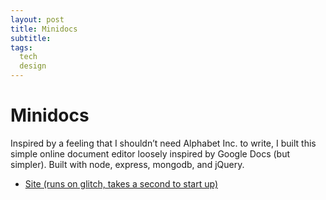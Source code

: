 ```yaml
---
layout: post
title: Minidocs
subtitle: 
tags:
  tech
  design
---
```


# Minidocs

Inspired by a feeling that I shouldn’t need Alphabet Inc. to write, I built this simple online document editor loosely inspired by Google Docs (but simpler). Built with node, express, mongodb, and jQuery.
* [Site (runs on glitch, takes a second to start up)](http://minidocs.glitch.me/)

